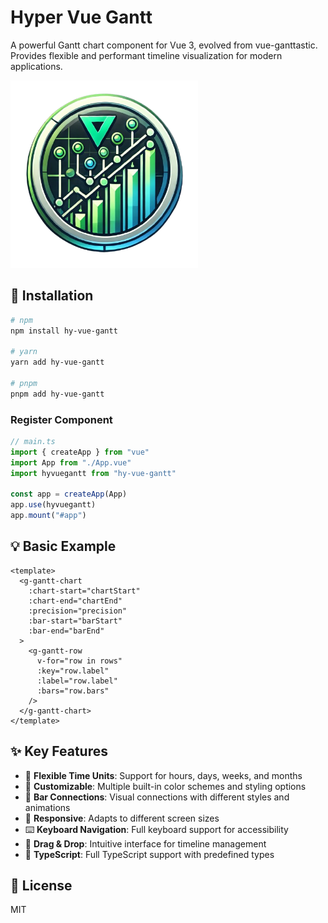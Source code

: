 # Hyper Vue Gantt

A powerful Gantt chart component for Vue 3, evolved from vue-ganttastic. Provides flexible and performant timeline visualization for modern applications.

<img src="https://github.com/Xeyos88/HyVueGantt/blob/main/docs/.vitepress/public/logo.png?raw=true" alt="logo HyVueGantt" witdh="300" height="300">


## 🚀 Installation

```bash
# npm
npm install hy-vue-gantt

# yarn
yarn add hy-vue-gantt

# pnpm
pnpm add hy-vue-gantt
```

### Register Component

```typescript
// main.ts
import { createApp } from "vue"
import App from "./App.vue"
import hyvuegantt from "hy-vue-gantt"

const app = createApp(App)
app.use(hyvuegantt)
app.mount("#app")
```

## 💡 Basic Example

```vue
<template>
  <g-gantt-chart
    :chart-start="chartStart"
    :chart-end="chartEnd"
    :precision="precision"
    :bar-start="barStart"
    :bar-end="barEnd"
  >
    <g-gantt-row
      v-for="row in rows"
      :key="row.label"
      :label="row.label"
      :bars="row.bars"
    />
  </g-gantt-chart>
</template>
```

## ✨ Key Features

- 📅 **Flexible Time Units**: Support for hours, days, weeks, and months
- 🎨 **Customizable**: Multiple built-in color schemes and styling options
- 🔗 **Bar Connections**: Visual connections with different styles and animations
- 📱 **Responsive**: Adapts to different screen sizes
- ⌨️ **Keyboard Navigation**: Full keyboard support for accessibility
- 🎯 **Drag & Drop**: Intuitive interface for timeline management
- 🚀 **TypeScript**: Full TypeScript support with predefined types

## 📝 License

MIT
